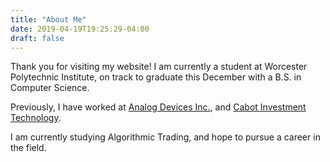 ```yaml
---
title: "About Me"
date: 2019-04-19T19:25:29-04:00
draft: false
---
```


Thank you for visiting my website! I am currently a student at Worcester Polytechnic Institute, on track to graduate this December with a B.S. in Computer Science.

Previously, I have worked at [Analog Devices Inc.](https://www.analog.com/en/index.html), and [Cabot Investment Technology](https://www.cabotintech.com/).

I am currently studying Algorithmic Trading, and hope to pursue a career in the field.
